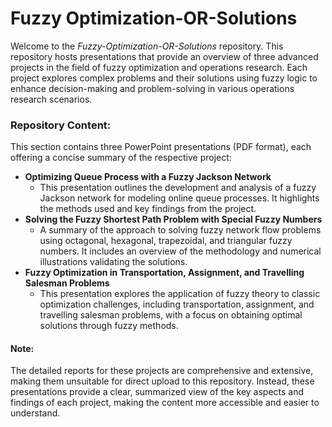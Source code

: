 # Fuzzy Optimization-OR-Solutions

Welcome to the *Fuzzy-Optimization-OR-Solutions* repository. This repository hosts presentations that provide an overview of three advanced projects in the field of fuzzy optimization and operations research. Each project explores complex problems and their solutions using fuzzy logic to enhance decision-making and problem-solving in various operations research scenarios.

### Repository Content:
This section contains three PowerPoint presentations (PDF format), each offering a concise summary of the respective project:

- **Optimizing Queue Process with a Fuzzy Jackson Network**
  - This presentation outlines the development and analysis of a fuzzy Jackson network for modeling online queue processes. It highlights the methods used and key findings from the project.
- **Solving the Fuzzy Shortest Path Problem with Special Fuzzy Numbers**
  - A summary of the approach to solving fuzzy network flow problems using octagonal, hexagonal, trapezoidal, and triangular fuzzy numbers. It includes an overview of the methodology and numerical illustrations validating the solutions.
- **Fuzzy Optimization in Transportation, Assignment, and Travelling Salesman Problems**
  - This presentation explores the application of fuzzy theory to classic optimization challenges, including transportation, assignment, and travelling salesman problems, with a focus on obtaining optimal solutions through fuzzy methods.

#### Note:
The detailed reports for these projects are comprehensive and extensive, making them unsuitable for direct upload to this repository. Instead, these presentations provide a clear, summarized view of the key aspects and findings of each project, making the content more accessible and easier to understand.
